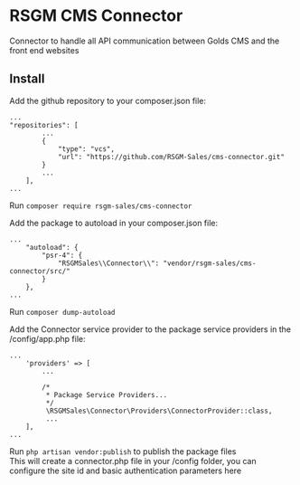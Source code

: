 # RSGM CMS Connector
Connector to handle all API communication between Golds CMS and the front end websites

## Install

Add the github repository to your composer.json file: 

```
...
"repositories": [
        ...
        {
            "type": "vcs",
            "url": "https://github.com/RSGM-Sales/cms-connector.git"
        }
        ...
    ],
...
```

Run ```composer require rsgm-sales/cms-connector```

Add the package to autoload in your composer.json file:

```
...
    "autoload": {
        "psr-4": {
            "RSGMSales\\Connector\\": "vendor/rsgm-sales/cms-connector/src/"
        }
    },
...
```

Run ```composer dump-autoload```


Add the Connector service provider to the package service providers in the /config/app.php file:

```
...
    'providers' => [
        ...

        /*
         * Package Service Providers...
         */
         \RSGMSales\Connector\Providers\ConnectorProvider::class,
         ...
    ],
...
```

Run ```php artisan vendor:publish``` to publish the package files  
This will create a connector.php file in your /config folder, you can configure the site id and basic authentication parameters here

